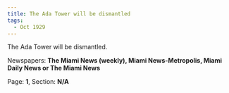 ```yaml
---  
title: The Ada Tower will be dismantled  
tags:  
  - Oct 1929  
---  
```

  
The Ada Tower will be dismantled.  
  
Newspapers: **The Miami News (weekly), Miami News-Metropolis, Miami Daily News or The Miami News**  
  
Page: **1**, Section: **N/A** 
